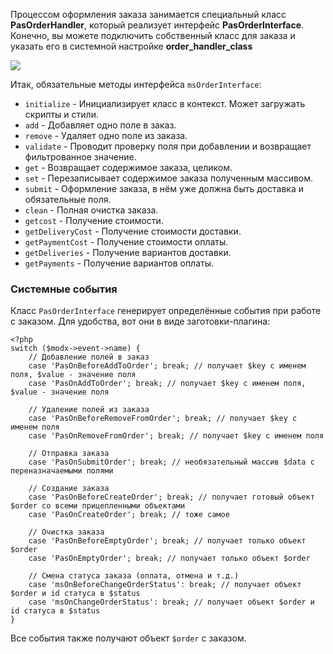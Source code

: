 Процессом оформления заказа занимается специальный класс **PasOrderHandler**, который реализует интерфейс **PasOrderInterface**.
Конечно, вы можете подключить собственный класс для заказа и указать его в системной настройке **order_handler_class**

[![](https://file.modx.pro/files/4/8/3/483ef49c65873a11583048dd19e9eb85s.jpg)](https://file.modx.pro/files/4/8/3/483ef49c65873a11583048dd19e9eb85.png)

Итак, обязательные методы интерфейса `msOrderInterface`:

*   `initialize` - Инициализирует класс в контекст. Может загружать скрипты и стили.
*   `add` - Добавляет одно поле в заказ.
*   `remove` - Удаляет одно поле из заказа.
*   `validate` - Проводит проверку поля при добавлении и возвращает фильтрованное значение.
*   `get` - Возвращает содержимое заказа, целиком.
*   `set` - Перезаписывает содержимое заказа полученным массивом.
*   `submit` - Оформление заказа, в нём уже должна быть доставка и обязательные поля.
*   `clean` - Полная очистка заказа.
*   `getcost` - Получение стоимости.
*   `getDeliveryCost` - Получение стоимости доставки.
*   `getPaymentCost` - Получение стоимости оплаты.
*   `getDeliveries` - Получение вариантов доставки.
*   `getPayments` - Получение вариантов оплаты.


### Системные события
Класс `PasOrderInterface` генерирует определённые события при работе с заказом. Для удобства, вот они в виде заготовки-плагина:
```
<?php
switch ($modx->event->name) {
    // Добавление полей в заказ
    case 'PasOnBeforeAddToOrder'; break; // получает $key с именем поля, $value - значение поля
    case 'PasOnAddToOrder'; break; // получает $key с именем поля, $value - значение поля

    // Удаление полей из заказа
    case 'PasOnBeforeRemoveFromOrder'; break; // получает $key с именем поля
    case 'PasOnRemoveFromOrder'; break; // получает $key с именем поля

    // Отправка заказа
    case 'PasOnSubmitOrder'; break; // необязательный массив $data с переназначаемыми полями

    // Создание заказа
    case 'PasOnBeforeCreateOrder'; break; // получает готовый объект $order со всеми прицепленными объектами
    case 'PasOnCreateOrder'; break; // тоже самое

    // Очистка заказа
    case 'PasOnBeforeEmptyOrder'; break; // получает только объект $order
    case 'PasOnEmptyOrder'; break; // получает только объект $order
    
    // Смена статуса заказа (оплата, отмена и т.д.)
    case 'msOnBeforeChangeOrderStatus': break; // получает объект $order и id статуса в $status
    case 'msOnChangeOrderStatus': break; // получает объект $order и id статуса в $status
}
```
Все события также получают объект `$order` с заказом.
